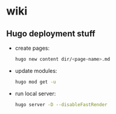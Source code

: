 # wiki

## Hugo deployment stuff

- create pages:

    ```bash
    hugo new content dir/<page-name>.md
    ```

- update modules:

    ```bash
    hugo mod get -u
    ```

- run local server:

    ```bash
    hugo server -D --disableFastRender
    ```
